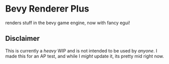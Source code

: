 # **Bevy Renderer Plus**
renders stuff in the bevy game engine, now with fancy egui!

## **Disclaimer**
This is currently a *heavy* WIP and is not intended to be used by *anyone*. I made this 
for an AP test, and while I *might* update it, its pretty mid right now.